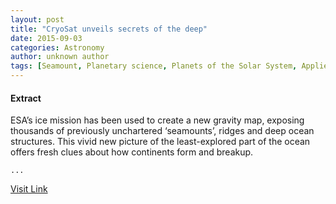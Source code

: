 ```yaml
---
layout: post
title: "CryoSat unveils secrets of the deep"
date: 2015-09-03
categories: Astronomy
author: unknown author
tags: [Seamount, Planetary science, Planets of the Solar System, Applied and interdisciplinary physics, Nature, Oceans, Physical sciences, Hydrography, Geography, Oceanography, Physical geography, Earth sciences]
---
```





#### Extract
>
								
		
ESA’s ice mission has been used to create a new gravity map, exposing thousands of previously unchartered ‘seamounts’, ridges and deep ocean structures. This vivid new picture of the least-explored part of the ocean offers fresh clues about how continents form and breakup.

	...



[Visit Link](http://www.esa.int/Our_Activities/Observing_the_Earth/CryoSat/CryoSat_unveils_secrets_of_the_deep)



